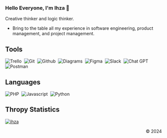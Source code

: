 ### Hello Everyone, I'm Ihza 👋
Creative thinker and logic thinker.
- Bring to the table all my experience in software engineering, product management, and project management.

## Tools

![Trello](https://img.shields.io/badge/trello-blue?style=for-the-badge&logo=trello)&nbsp;
![Git](https://img.shields.io/badge/git-silver?style=for-the-badge&logo=git)&nbsp;
![Github](https://img.shields.io/badge/github-black?style=for-the-badge&logo=github)&nbsp;
![Diagrams](https://img.shields.io/badge/diagrams-silver?style=for-the-badge&logo=diagrams)&nbsp;
![Figma](https://img.shields.io/badge/figma-pink?style=for-the-badge&logo=figma)&nbsp;
![Slack](https://img.shields.io/badge/slack-brown?style=for-the-badge&logo=slack)&nbsp;
![Chat GPT](https://img.shields.io/badge/chatgpt-brown?style=for-the-badge&logo=chat_gpt)&nbsp;
![Postman](https://img.shields.io/badge/postman-red?style=for-the-badge&logo=postman)&nbsp;

## Languages

![PHP](https://img.shields.io/badge/php-black?style=for-the-badge&logo=php)&nbsp;
![Javascript](https://img.shields.io/badge/javascript-purple?style=for-the-badge&logo=javascript)&nbsp;
![Python](https://img.shields.io/badge/python-purple?style=for-the-badge&logo=python)&nbsp;

## Thropy Statistics

<p align="left"> <a href="https://github.com/ryo-ma/github-profile-trophy"><img src="https://github-profile-trophy.vercel.app/?username=ihzarizkyk" alt="ihza" /></a> </p>

<p align="right">&copy; 2024</p>
